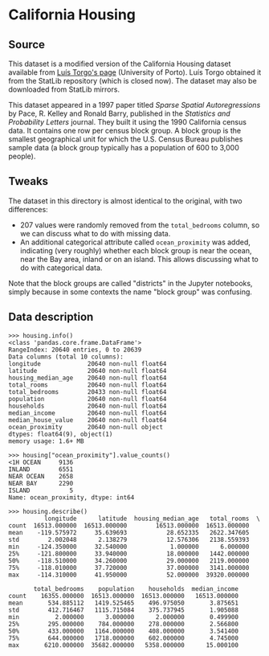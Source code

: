 # California Housing

## Source

This dataset is a modified version of the California Housing dataset available from [Luís Torgo's page](http://www.dcc.fc.up.pt/~ltorgo/Regression/cal_housing.html) (University of Porto). Luís Torgo obtained it from the StatLib repository (which is closed now). The dataset may also be downloaded from StatLib mirrors.

This dataset appeared in a 1997 paper titled *Sparse Spatial Autoregressions* by Pace, R. Kelley and Ronald Barry, published in the *Statistics and Probability Letters* journal. They built it using the 1990 California census data. It contains one row per census block group. A block group is the smallest geographical unit for which the U.S. Census Bureau publishes sample data (a block group typically has a population of 600 to 3,000 people).

## Tweaks

The dataset in this directory is almost identical to the original, with two differences:

* 207 values were randomly removed from the `total_bedrooms` column, so we can discuss what to do with missing data.
* An additional categorical attribute called `ocean_proximity` was added, indicating (very roughly) whether each block group is near the ocean, near the Bay area, inland or on an island. This allows discussing what to do with categorical data.

Note that the block groups are called "districts" in the Jupyter notebooks, simply because in some contexts the name "block group" was confusing.

## Data description

    >>> housing.info()
    <class 'pandas.core.frame.DataFrame'>
    RangeIndex: 20640 entries, 0 to 20639
    Data columns (total 10 columns):
    longitude             20640 non-null float64
    latitude              20640 non-null float64
    housing_median_age    20640 non-null float64
    total_rooms           20640 non-null float64
    total_bedrooms        20433 non-null float64
    population            20640 non-null float64
    households            20640 non-null float64
    median_income         20640 non-null float64
    median_house_value    20640 non-null float64
    ocean_proximity       20640 non-null object
    dtypes: float64(9), object(1)
    memory usage: 1.6+ MB
    
    >>> housing["ocean_proximity"].value_counts()
    <1H OCEAN     9136
    INLAND        6551
    NEAR OCEAN    2658
    NEAR BAY      2290
    ISLAND           5
    Name: ocean_proximity, dtype: int64
    
    >>> housing.describe()
              longitude      latitude  housing_median_age   total_rooms  \
    count  16513.000000  16513.000000        16513.000000  16513.000000   
    mean    -119.575972     35.639693           28.652335   2622.347605   
    std        2.002048      2.138279           12.576306   2138.559393   
    min     -124.350000     32.540000            1.000000      6.000000   
    25%     -121.800000     33.940000           18.000000   1442.000000   
    50%     -118.510000     34.260000           29.000000   2119.000000   
    75%     -118.010000     37.720000           37.000000   3141.000000   
    max     -114.310000     41.950000           52.000000  39320.000000   
    
           total_bedrooms    population    households  median_income  
    count    16355.000000  16513.000000  16513.000000   16513.000000  
    mean       534.885112   1419.525465    496.975050       3.875651  
    std        412.716467   1115.715084    375.737945       1.905088  
    min          2.000000      3.000000      2.000000       0.499900  
    25%        295.000000    784.000000    278.000000       2.566800  
    50%        433.000000   1164.000000    408.000000       3.541400  
    75%        644.000000   1718.000000    602.000000       4.745000  
    max       6210.000000  35682.000000   5358.000000      15.000100
